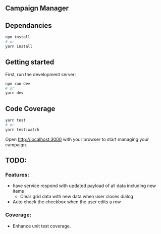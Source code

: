## Campaign Manager

## Dependancies

```bash
npm install
# or
yarn install
```

## Getting started

First, run the development server:

```bash
npm run dev
# or
yarn dev
```

## Code Coverage

```bash
yarn test
# or
yarn test:watch
```

Open [http://localhost:3000](http://localhost:3000) with your browser to start managing your campaign.

## TODO:

### Features:

- have service respond with updated payload of all data including new items
  - Clear grid data with new data when user closes dialog
- Auto check the checkbox when the user edits a row

### Coverage:

- Enhance unit test coverage.

